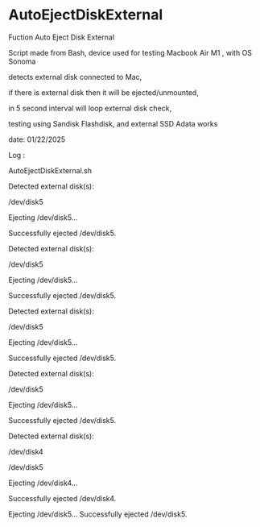 # AutoEjectDiskExternal
Fuction Auto Eject Disk External

Script made from Bash,
device used for testing
Macbook Air M1 , with OS Sonoma 

detects external disk connected to Mac,

if there is external disk then it will be ejected/unmounted,

in 5 second interval will loop external disk check,

testing using Sandisk Flashdisk, and external SSD Adata works

date: 01/22/2025

Log :

AutoEjectDiskExternal.sh

Detected external disk(s):

/dev/disk5

Ejecting /dev/disk5...

Successfully ejected /dev/disk5.

Detected external disk(s):

/dev/disk5

Ejecting /dev/disk5...

Successfully ejected /dev/disk5.

Detected external disk(s):

/dev/disk5

Ejecting /dev/disk5...

Successfully ejected /dev/disk5.

Detected external disk(s):

/dev/disk5

Ejecting /dev/disk5...

Successfully ejected /dev/disk5.

Detected external disk(s):

/dev/disk4

/dev/disk5

Ejecting /dev/disk4...

Successfully ejected /dev/disk4.

Ejecting /dev/disk5...
Successfully ejected /dev/disk5.

